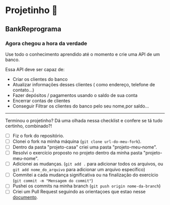 # Projetinho 📓

## BankReprograma

### Agora chegou a hora da verdade

Use todo o conhecimento aprendido até o momento e crie uma API de um banco.

Essa API deve ser capaz de:

- Criar os clientes do banco
- Atualizar informações desses clientes ( como endereço, telefone de contato...)
- Fazer depósitos / pagamentos usando o saldo de sua conta
- Encerrar contas de clientes
- Conseguir Filtrar os clientes do banco pelo seu nome,por saldo...

---

Terminou o projetinho? Dá uma olhada nessa checklist e confere se tá tudo certinho, combinado?!

- [ ] Fiz o fork do repositório.
- [ ] Clonei o fork na minha máquina (`git clone url-do-meu-fork`).
- [ ] Dentro da pasta "projeto-casa" criei uma pasta "projeto-meu-nome".
- [ ] Resolvi o exercício proposto no projeto dentro da minha pasta "projeto-meu-nome".
- [ ] Adicionei as mudanças. (`git add .` para adicionar todos os arquivos, ou `git add nome_do_arquivo` para adicionar um arquivo específico)
- [ ] Commitei a cada mudança significativa ou na finalização do exercício (`git commit -m "Mensagem do commit"`)
- [ ] Pushei os commits na minha branch (`git push origin nome-da-branch`)
- [ ] Criei um Pull Request seguindo as orientaçoes que estao nesse [documento](/exercicios/projeto-casa/instrucoes-pull-request.md).

